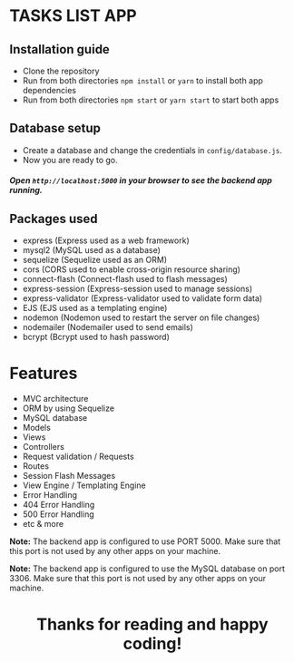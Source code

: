 # TASKS LIST APP

## Installation guide

- Clone the repository
- Run from both directories `npm install` or `yarn` to install both app dependencies
- Run from both directories `npm start` or `yarn start` to start both apps

## Database setup

- Create a database and change the credentials in `config/database.js`.
- Now you are ready to go.

##### Open `http://localhost:5000` in your browser to see the backend app running.

## Packages used

- express (Express used as a web framework)
- mysql2 (MySQL used as a database)
- sequelize (Sequelize used as an ORM)
- cors (CORS used to enable cross-origin resource sharing)
- connect-flash (Connect-flash used to flash messages)
- express-session (Express-session used to manage sessions)
- express-validator (Express-validator used to validate form data)
- EJS (EJS used as a templating engine)
- nodemon (Nodemon used to restart the server on file changes)
- nodemailer (Nodemailer used to send emails)
- bcrypt (Bcrypt used to hash password)

# Features

- MVC architecture
- ORM by using Sequelize
- MySQL database
- Models
- Views
- Controllers
- Request validation / Requests
- Routes
- Session Flash Messages
- View Engine / Templating Engine
- Error Handling
- 404 Error Handling
- 500 Error Handling
- etc & more

**Note:** The backend app is configured to use PORT 5000. Make sure that this port is not used by any other apps on your
machine.

**Note:** The backend app is configured to use the MySQL database on port 3306. Make sure that this port is not used by
any other apps on your machine.


<h1 style="text-align: center;">
    Thanks for reading and happy coding!
</h1>




